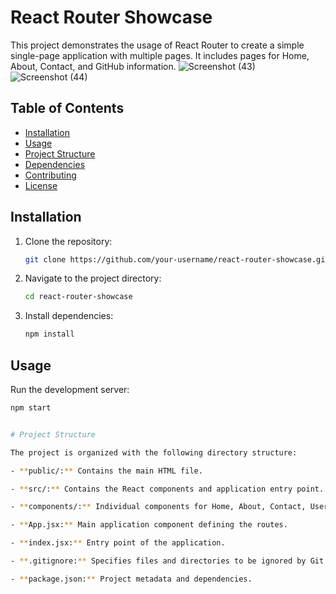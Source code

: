 # React Router Showcase

This project demonstrates the usage of React Router to create a simple single-page application with multiple pages. It includes pages for Home, About, Contact, and GitHub information.
![Screenshot (43)](https://github.com/anafariya/reactRouter/assets/70438803/88dd427c-6bac-4268-9091-070fcd7761f0)
![Screenshot (44)](https://github.com/anafariya/reactRouter/assets/70438803/9c613e42-e3a8-47a6-aace-efb9c102fe8d)

## Table of Contents

- [Installation](#installation)
- [Usage](#usage)
- [Project Structure](#project-structure)
- [Dependencies](#dependencies)
- [Contributing](#contributing)
- [License](#license)

## Installation

1. Clone the repository:

    ```bash
    git clone https://github.com/your-username/react-router-showcase.git
    ```

2. Navigate to the project directory:

    ```bash
    cd react-router-showcase
    ```

3. Install dependencies:

    ```bash
    npm install
    ```

## Usage

Run the development server:

```bash
npm start


# Project Structure

The project is organized with the following directory structure:

- **public/:** Contains the main HTML file.

- **src/:** Contains the React components and application entry point.

- **components/:** Individual components for Home, About, Contact, User, Github, and a common Layout component.

- **App.jsx:** Main application component defining the routes.

- **index.jsx:** Entry point of the application.

- **.gitignore:** Specifies files and directories to be ignored by Git.

- **package.json:** Project metadata and dependencies.
